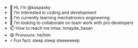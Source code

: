 - 👋 Hi, I’m @kaspasky
- 👀 I’m interested in coding and development
- 🌱 I’m currently learning mechatronics engineering
- 💞️ I’m looking to collaborate on team work with pro developers
- 📫 How to reach me intsa: hmayde_hasan 
- 😄 Pronouns: he/him
- ⚡ Fun fact: sleep sleep sleeeeeeep

<!---
kaspasky/kaspasky is a ✨ special ✨ repository because its `README.md` (this file) appears on your GitHub profile.
You can click the Preview link to take a look at your changes.
--->
